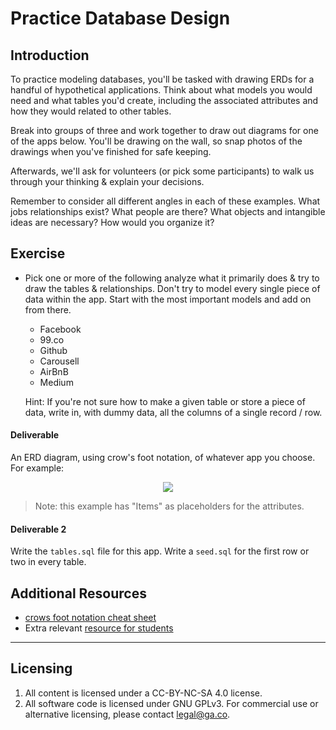 # Practice Database Design

## Introduction

To practice modeling databases, you'll be tasked with drawing ERDs for a handful of hypothetical applications. Think about what models you would need and what tables you'd create, including the associated attributes and how they would related to other tables.

Break into groups of three and work together to draw out diagrams for one of the apps below. You'll be drawing on the wall, so snap photos of the drawings when you've finished for safe keeping.

Afterwards, we'll ask for volunteers (or pick some participants) to walk us through your thinking & explain your decisions.

Remember to consider all different angles in each of these examples. What jobs relationships exist? What people are there? What objects and intangible ideas are necessary? How would you organize it?

## Exercise

- Pick one or more of the following analyze what it primarily does & try to draw the tables & relationships. Don't try to model every single piece of data within the app. Start with the most important models and add on from there.

  - Facebook
  - 99.co
  - Github
  - Carousell
  - AirBnB
  - Medium
  
  Hint: If you're not sure how to make a given table or store a piece of data, write in, with dummy data, all the columns of a single record / row.

#### Deliverable

An ERD diagram, using crow's foot notation, of whatever app you choose.  For example:


<p align="center">
  <img src ="https://www.edrawsoft.com/images/examples/entity-relationship-diagram.png">
</p>

> Note: this example has "Items" as placeholders for the attributes.

#### Deliverable 2
Write the `tables.sql` file for this app. Write a `seed.sql` for the first row or two in every table.


## Additional Resources

- [crows foot notation cheat sheet](http://www.vivekmchawla.com/content/images/2013/Dec/ERD_Relationship_Symbols_Quick_Reference-1.png)
- Extra relevant [resource for students](https://developer.mozilla.org/en-US/docs/Web/Events)


---

## Licensing
1. All content is licensed under a CC-BY-NC-SA 4.0 license.
2. All software code is licensed under GNU GPLv3. For commercial use or alternative licensing, please contact legal@ga.co.

